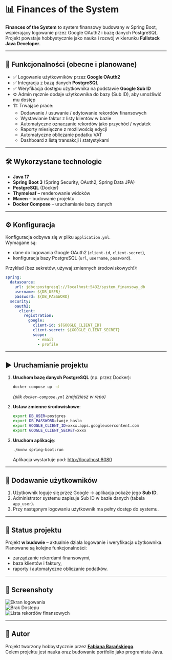 # 📊 Finances of the System

**Finances of the System** to system finansowy budowany w Spring Boot, wspierający logowanie przez Google OAuth2 i bazę danych PostgreSQL.  
Projekt powstaje hobbystycznie jako nauka i rozwój w kierunku **Fullstack Java Developer**.

---

## 🚀 Funkcjonalności (obecne i planowane)

- ✅ Logowanie użytkowników przez **Google OAuth2**  
- ✅ Integracja z bazą danych **PostgreSQL**  
- ✅ Weryfikacja dostępu użytkownika na podstawie **Google Sub ID**  
- ⚙️ Admin ręcznie dodaje użytkownika do bazy (Sub ID), aby umożliwić mu dostęp  
- 🏗️ Trwające prace:
  - Dodawanie / usuwanie / edytowanie rekordów finansowych
  - Wystawianie faktur z listy klientów w bazie
  - Automatyczne oznaczanie rekordów jako przychód / wydatek
  - Raporty miesięczne z możliwością edycji
  - Automatyczne obliczanie podatku VAT
  - Dashboard z listą transakcji i statystykami

---

## 🛠️ Wykorzystane technologie

- **Java 17**  
- **Spring Boot 3** (Spring Security, OAuth2, Spring Data JPA)  
- **PostgreSQL** (Docker)  
- **Thymeleaf** – renderowanie widoków  
- **Maven** – budowanie projektu  
- **Docker Compose** – uruchamianie bazy danych  

---

## ⚙️ Konfiguracja

Konfiguracja odbywa się w pliku `application.yml`.  
Wymagane są:  
- dane do logowania Google OAuth2 (`client-id`, `client-secret`),  
- konfiguracja bazy PostgreSQL (`url`, `username`, `password`).  

Przykład (bez sekretów, używaj zmiennych środowiskowych!):

```yaml
spring:
  datasource:
    url: jdbc:postgresql://localhost:5432/system_finansowy_db
    username: ${DB_USER}
    password: ${DB_PASSWORD}
  security:
    oauth2:
      client:
        registration:
          google:
            client-id: ${GOOGLE_CLIENT_ID}
            client-secret: ${GOOGLE_CLIENT_SECRET}
            scope:
              - email
              - profile
```

---

## ▶️ Uruchamianie projektu

1. **Uruchom bazę danych PostgreSQL** (np. przez Docker):
   ```bash
   docker-compose up -d
   ```
   *(plik `docker-compose.yml` znajdziesz w repo)*

2. **Ustaw zmienne środowiskowe**:
   ```bash
   export DB_USER=postgres
   export DB_PASSWORD=twoje_haslo
   export GOOGLE_CLIENT_ID=xxxx.apps.googleusercontent.com
   export GOOGLE_CLIENT_SECRET=xxxx
   ```

3. **Uruchom aplikację**:
   ```bash
   ./mvnw spring-boot:run
   ```
   Aplikacja wystartuje pod: [http://localhost:8080](http://localhost:8080)

---

## 👤 Dodawanie użytkowników

1. Użytkownik loguje się przez Google → aplikacja pokaże jego **Sub ID**.  
2. Administrator systemu zapisuje Sub ID w bazie danych (tabela `app_user`).  
3. Przy następnym logowaniu użytkownik ma pełny dostęp do systemu.  

---

## 📝 Status projektu

Projekt **w budowie** – aktualnie działa logowanie i weryfikacja użytkownika.  
Planowane są kolejne funkcjonalności:  
- zarządzanie rekordami finansowymi,  
- baza klientów i faktury,  
- raporty i automatyczne obliczanie podatków.  

---

## 📸 Screenshoty



![Ekran logowania](docs/screenshots/login.png)  
![Brak Dostepu](docs/screenshots/no-access.png.png)  
![Lista rekordów finansowych](docs/screenshots/records.png)  


---

## 🤝 Autor

Projekt tworzony hobbystycznie przez **[Fabiana Barańskiego](https://github.com/TheBisik)**.  
Celem projektu jest nauka oraz budowanie portfolio jako programista Java.  
